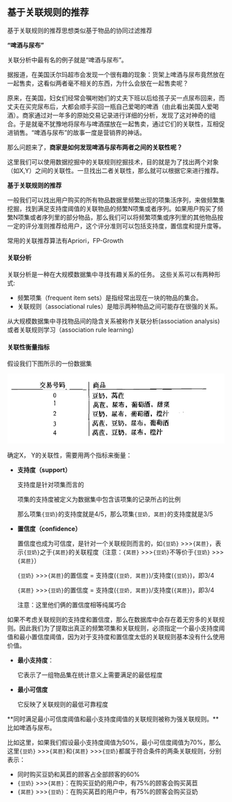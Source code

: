 ## 基于关联规则的推荐

基于关联规则的推荐思想类似基于物品的协同过滤推荐

**“啤酒与尿布”**

关联分析中最有名的例子就是“啤酒与尿布”。

据报道，在美国沃尔玛超市会发现一个很有趣的现象：货架上啤酒与尿布竟然放在一起售卖，这看似两者毫不相关的东西，为什么会放在一起售卖呢？

原来，在美国，妇女们经常会嘱咐她们的丈夫下班以后给孩子买一点尿布回来，而丈夫在买完尿布后，大都会顺手买回一瓶自己爱喝的啤酒（由此看出美国人爱喝酒）。商家通过对一年多的原始交易记录进行详细的分析，发现了这对神奇的组合。于是就毫不犹豫地将尿布与啤酒摆放在一起售卖，通过它们的关联性，互相促进销售。“啤酒与尿布”的故事一度是营销界的神话。

那么问题来了，**商家是如何发现啤酒与尿布两者之间的关联性呢？**

这里我们可以使用数据挖掘中的关联规则挖掘技术，目的就是为了找出两个对象（如X,Y）之间的关联性。一旦找出二者关联性，那么就可以根据它来进行推荐。

**基于关联规则的推荐**

一般我们可以找出用户购买的所有物品数据里频繁出现的项集活序列，来做频繁集挖掘，找到满足支持度阈值的关联物品的频繁N项集或者序列。如果用户购买了频繁N项集或者序列里的部分物品，那么我们可以将频繁项集或序列里的其他物品按一定的评分准则推荐给用户，这个评分准则可以包括支持度，置信度和提升度等。

常用的关联推荐算法有Apriori，FP-Growth

#### 关联分析

关联分析是一种在大规模数据集中寻找有趣关系的任务。 这些关系可以有两种形式:

- 频繁项集（frequent item sets）是指经常出现在一块的物品的集合。
- 关联规则（associational rules）是暗示两种物品之间可能存在很强的关系。

从大规模数据集中寻找物品间的隐含关系被称作关联分析(association analysis)或者关联规则学习（association rule learning）

#### 关联性衡量指标

假设我们下图所示的一份数据集

![](./img/关联规则数据示例.png)

确定X， Y的关联性，需要用两个指标来衡量：

- **支持度（support）**

  支持度是针对项集而言的

  项集的支持度被定义为数据集中包含该项集的记录所占的比例

  那么项集`{豆奶}`的支持度就是4/5，那么项集`{豆奶, 莴苣}`的支持度就是3/5

- **置信度（confidence）**

  置信度也成为可信度，是针对一个关联规则而言的，如`{豆奶}` >>>`{莴苣}`，表示`{豆奶}`之于`{莴苣}`的关联程度（注意：`{莴苣}` >>>`{豆奶}`不等价于`{豆奶}` >>>`{莴苣}`）

  `{豆奶}` >>>`{莴苣}`的置信度 = 支持度(`{豆奶, 莴苣}`)/支持度(`{豆奶}`)，即3/4

  `{莴苣}` >>>`{豆奶}`的置信度 = 支持度(`{豆奶, 莴苣}`)/支持度(`{莴苣}`)，即3/4

  注意：这里他们俩的置信度相等纯属巧合

如果不考虑关联规则的支持度和置信度，那么在数据库中会存在着无穷多的关联规则。因此我们为了提取出真正的频繁项集和关联规则，必须指定一个最小支持度阈值和最小置信度阈值，因为对于支持度和置信度太低的关联规则基本没有什么使用价值。

- **最小支持度**：

  它表示了一组物品集在统计意义上需要满足的最低程度

- **最小可信度**

  它反映了关联规则的最低可靠程度

**同时满足最小可信度阈值和最小支持度阈值的关联规则被称为强关联规则。**比如啤酒与尿布。

比如这里，如果我们假设最小支持度阈值为50%，最小可信度阈值为70%，那么这里`{豆奶}` >>>`{莴苣}`和`{莴苣}` >>>`{豆奶}`都属于符合条件的两条关联规则，分别表示：

- 同时购买豆奶和莴苣的顾客占全部顾客的60%
- `{豆奶}` >>>`{莴苣}`：在购买豆奶的用户中，有75%的顾客会购买莴苣
- `{莴苣}` >>>`{豆奶}`：在购买莴苣的用户中，有75%的顾客会购买豆奶